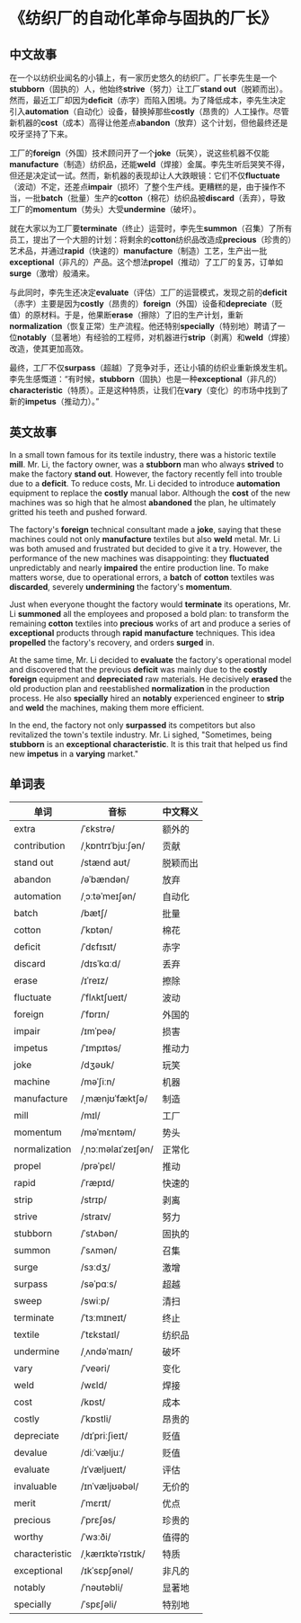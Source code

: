 # **《纺织厂的自动化革命与固执的厂长》**

## 中文故事
在一个以纺织业闻名的小镇上，有一家历史悠久的纺织厂。厂长李先生是一个**stubborn**（固执的）人，他始终**strive**（努力）让工厂**stand out**（脱颖而出）。然而，最近工厂却因为**deficit**（赤字）而陷入困境。为了降低成本，李先生决定引入**automation**（自动化）设备，替换掉那些**costly**（昂贵的）人工操作。尽管新机器的**cost**（成本）高得让他差点**abandon**（放弃）这个计划，但他最终还是咬牙坚持了下来。

工厂的**foreign**（外国）技术顾问开了一个**joke**（玩笑），说这些机器不仅能**manufacture**（制造）纺织品，还能**weld**（焊接）金属。李先生听后哭笑不得，但还是决定试一试。然而，新机器的表现却让人大跌眼镜：它们不仅**fluctuate**（波动）不定，还差点**impair**（损坏）了整个生产线。更糟糕的是，由于操作不当，一批**batch**（批量）生产的**cotton**（棉花）纺织品被**discard**（丢弃），导致工厂的**momentum**（势头）大受**undermine**（破坏）。

就在大家以为工厂要**terminate**（终止）运营时，李先生**summon**（召集）了所有员工，提出了一个大胆的计划：将剩余的**cotton**纺织品改造成**precious**（珍贵的）艺术品，并通过**rapid**（快速的）**manufacture**（制造）工艺，生产出一批**exceptional**（非凡的）产品。这个想法**propel**（推动）了工厂的复苏，订单如**surge**（激增）般涌来。

与此同时，李先生还决定**evaluate**（评估）工厂的运营模式，发现之前的**deficit**（赤字）主要是因为**costly**（昂贵的）**foreign**（外国）设备和**depreciate**（贬值）的原材料。于是，他果断**erase**（擦除）了旧的生产计划，重新**normalization**（恢复正常）生产流程。他还特别**specially**（特别地）聘请了一位**notably**（显著地）有经验的工程师，对机器进行**strip**（剥离）和**weld**（焊接）改造，使其更加高效。

最终，工厂不仅**surpass**（超越）了竞争对手，还让小镇的纺织业重新焕发生机。李先生感慨道：“有时候，**stubborn**（固执）也是一种**exceptional**（非凡的）**characteristic**（特质）。正是这种特质，让我们在**vary**（变化）的市场中找到了新的**impetus**（推动力）。”

## 英文故事
In a small town famous for its textile industry, there was a historic textile **mill**. Mr. Li, the factory owner, was a **stubborn** man who always **strived** to make the factory **stand out**. However, the factory recently fell into trouble due to a **deficit**. To reduce costs, Mr. Li decided to introduce **automation** equipment to replace the **costly** manual labor. Although the **cost** of the new machines was so high that he almost **abandoned** the plan, he ultimately gritted his teeth and pushed forward.

The factory's **foreign** technical consultant made a **joke**, saying that these machines could not only **manufacture** textiles but also **weld** metal. Mr. Li was both amused and frustrated but decided to give it a try. However, the performance of the new machines was disappointing: they **fluctuated** unpredictably and nearly **impaired** the entire production line. To make matters worse, due to operational errors, a **batch** of **cotton** textiles was **discarded**, severely **undermining** the factory's **momentum**.

Just when everyone thought the factory would **terminate** its operations, Mr. Li **summoned** all the employees and proposed a bold plan: to transform the remaining **cotton** textiles into **precious** works of art and produce a series of **exceptional** products through **rapid** **manufacture** techniques. This idea **propelled** the factory's recovery, and orders **surged** in.

At the same time, Mr. Li decided to **evaluate** the factory's operational model and discovered that the previous **deficit** was mainly due to the **costly** **foreign** equipment and **depreciated** raw materials. He decisively **erased** the old production plan and reestablished **normalization** in the production process. He also **specially** hired an **notably** experienced engineer to **strip** and **weld** the machines, making them more efficient.

In the end, the factory not only **surpassed** its competitors but also revitalized the town's textile industry. Mr. Li sighed, "Sometimes, being **stubborn** is an **exceptional** **characteristic**. It is this trait that helped us find new **impetus** in a **varying** market."

## 单词表
| 单词          | 音标                      | 中文释义         |
|---------------|---------------------------|------------------|
| extra         | /ˈɛkstrə/                | 额外的           |
| contribution  | /ˌkɒntrɪˈbjuːʃən/        | 贡献             |
| stand out     | /stænd aʊt/              | 脱颖而出         |
| abandon       | /əˈbændən/               | 放弃             |
| automation    | /ˌɔːtəˈmeɪʃən/           | 自动化           |
| batch         | /bætʃ/                   | 批量             |
| cotton        | /ˈkɒtən/                 | 棉花             |
| deficit       | /ˈdɛfɪsɪt/               | 赤字             |
| discard       | /dɪsˈkɑːd/               | 丢弃             |
| erase         | /ɪˈreɪz/                 | 擦除             |
| fluctuate     | /ˈflʌktʃueɪt/            | 波动             |
| foreign       | /ˈfɒrɪn/                 | 外国的           |
| impair        | /ɪmˈpeə/                 | 损害             |
| impetus       | /ˈɪmpɪtəs/               | 推动力           |
| joke          | /dʒəʊk/                  | 玩笑             |
| machine       | /məˈʃiːn/                | 机器             |
| manufacture   | /ˌmænjʊˈfæktʃə/          | 制造             |
| mill          | /mɪl/                    | 工厂             |
| momentum      | /məˈmɛntəm/              | 势头             |
| normalization | /ˌnɔːməlaɪˈzeɪʃən/       | 正常化           |
| propel        | /prəˈpɛl/                | 推动             |
| rapid         | /ˈræpɪd/                 | 快速的           |
| strip         | /strɪp/                  | 剥离             |
| strive        | /straɪv/                 | 努力             |
| stubborn      | /ˈstʌbən/                | 固执的           |
| summon        | /ˈsʌmən/                 | 召集             |
| surge         | /sɜːdʒ/                  | 激增             |
| surpass       | /səˈpɑːs/                | 超越             |
| sweep         | /swiːp/                  | 清扫             |
| terminate     | /ˈtɜːmɪneɪt/             | 终止             |
| textile       | /ˈtɛkstaɪl/              | 纺织品           |
| undermine     | /ˌʌndəˈmaɪn/             | 破坏             |
| vary          | /ˈveəri/                 | 变化             |
| weld          | /wɛld/                   | 焊接             |
| cost          | /kɒst/                   | 成本             |
| costly        | /ˈkɒstli/                | 昂贵的           |
| depreciate    | /dɪˈpriːʃieɪt/           | 贬值             |
| devalue       | /diːˈvæljuː/             | 贬值             |
| evaluate      | /ɪˈvæljueɪt/             | 评估             |
| invaluable    | /ɪnˈvæljʊəbəl/           | 无价的           |
| merit         | /ˈmɛrɪt/                 | 优点             |
| precious      | /ˈprɛʃəs/                | 珍贵的           |
| worthy        | /ˈwɜːði/                 | 值得的           |
| characteristic| /ˌkærɪktəˈrɪstɪk/        | 特质             |
| exceptional   | /ɪkˈsɛpʃənəl/            | 非凡的           |
| notably       | /ˈnəʊtəbli/              | 显著地           |
| specially     | /ˈspɛʃəli/               | 特别地           |
